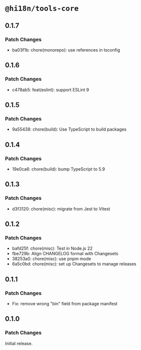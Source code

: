 # `@hi18n/tools-core`

## 0.1.7

### Patch Changes

- ba03f1b: chore(monorepo): use references in tsconfig

## 0.1.6

### Patch Changes

- c478ab5: feat(eslint): support ESLint 9

## 0.1.5

### Patch Changes

- 9a55438: chore(build): Use TypeScript to build packages

## 0.1.4

### Patch Changes

- 19e0ca6: chore(build): bump TypeScript to 5.9

## 0.1.3

### Patch Changes

- d3f3120: chore(misc): migrate from Jest to Vitest

## 0.1.2

### Patch Changes

- bafd25f: chore(misc): Test in Node.js 22
- fbe729b: Align CHANGELOG format with Changesets
- 38253a0: chore(misc): use pnpm mode
- 6a5c0bd: chore(misc): set up Changesets to manage releases

## 0.1.1

### Patch Changes

- Fix: remove wrong "bin" field from package manifest

## 0.1.0

### Patch Changes

Initial release.
